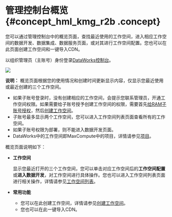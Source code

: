# 管理控制台概览 {#concept_hml_kmg_r2b .concept}

您可以通过管理控制台中的概览页面，查找最近使用的工作空间，进入相应工作空间的数据开发、数据集成、数据服务页面，或对其进行工作空间配置。您也可以在此页面创建工作空间和一键导入CDN。

以组织管理员（主账号）身份登录[DataWorks控制台](https://workbench.data.aliyun.com/console)。

![](http://static-aliyun-doc.oss-cn-hangzhou.aliyuncs.com/assets/img/16186/15659548998728_zh-CN.jpg)

**说明：** 概览页面根据您的使用情况和创建时间更新显示内容，仅显示您最近使用或最近创建的三个工作空间。

-   如果子账号登录时，没有创建相应的工作空间，会提示您联系管理员，开通工作空间权限。如果需要给子账号授予创建工作空间的权限，需要首先[给RAM子账号授权](../../../../intl.zh-CN/准备工作/管理员使用云账号/准备RAM用户.md#section_alf_oov_lne)，然后[创建工作空间](../../../../intl.zh-CN/准备工作/管理员使用云账号/创建工作空间.md#)。
-   子账号最多显示两个工作空间，您可以进入工作空间列表页面查看所有的工作空间。
-   如果子账号权限为部署，则不能进入数据开发页面。
-   DataWorks中的工作空间即MaxCompute中的项目，详情请参见[项目](../../../../intl.zh-CN/产品简介/基本概念/项目空间.md#)。

概览页面说明如下：

-   **工作空间** 

    显示您最近打开的三个工作空间，您可以单击对应工作空间后的**工作空间配置**或**进入数据开发**，对工作空间进行具体操作。您也可以进入工作空间列表页面进行相关操作，详情请参见[工作空间列表](intl.zh-CN/使用指南/管理控制台/工作空间列表.md#)。

-   **常用功能** 
    -   您可以在此创建工作空间，详情请参见[创建工作空间](../../../../intl.zh-CN/准备工作/管理员使用云账号/创建工作空间.md#)。
    -   您也可以在此一键导入CDN。

